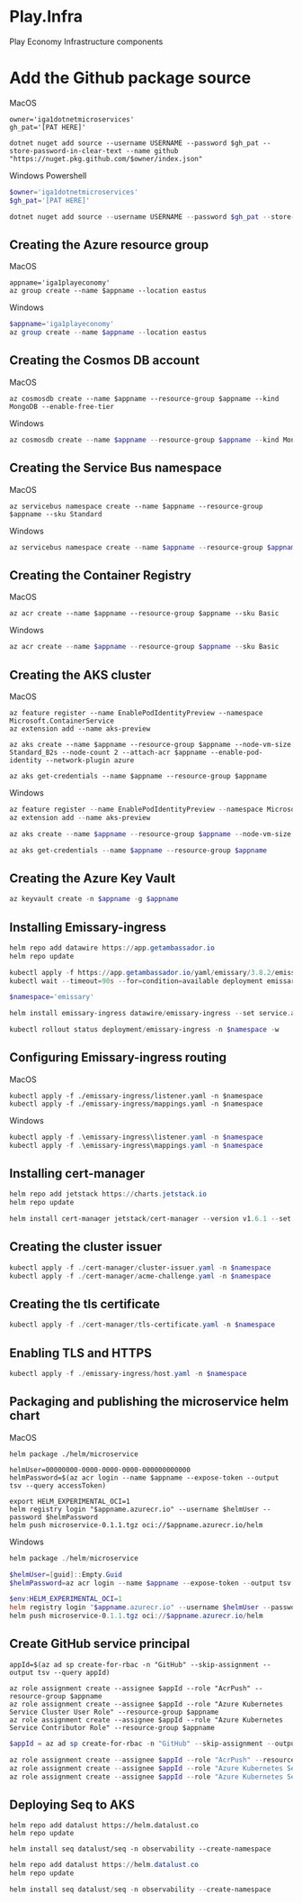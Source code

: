 # Play.Infra

Play Economy Infrastructure components

# Add the Github package source

MacOS

```shell
owner='iga1dotnetmicroservices'
gh_pat='[PAT HERE]'

dotnet nuget add source --username USERNAME --password $gh_pat --store-password-in-clear-text --name github "https://nuget.pkg.github.com/$owner/index.json"
```

Windows Powershell

```powershell
$owner='iga1dotnetmicroservices'
$gh_pat='[PAT HERE]'

dotnet nuget add source --username USERNAME --password $gh_pat --store-password-in-clear-text --name github "https://nuget.pkg.github.com/$owner/index.json"
```

## Creating the Azure resource group 

MacOS

```shell
appname='iga1playeconomy'
az group create --name $appname --location eastus
```

Windows

```powershell
$appname='iga1playeconomy'
az group create --name $appname --location eastus
```

## Creating the Cosmos DB account

MacOS

```shell
az cosmosdb create --name $appname --resource-group $appname --kind MongoDB --enable-free-tier
```

Windows

```powershell
az cosmosdb create --name $appname --resource-group $appname --kind MongoDB --enable-free-tier
```

## Creating the Service Bus namespace

MacOS

```shell
az servicebus namespace create --name $appname --resource-group $appname --sku Standard
```

Windows

```powershell
az servicebus namespace create --name $appname --resource-group $appname --sku Standard
```

## Creating the Container Registry

MacOS

```shell
az acr create --name $appname --resource-group $appname --sku Basic
```

Windows

```powershell
az acr create --name $appname --resource-group $appname --sku Basic
```

## Creating the AKS cluster

MacOS

```shell
az feature register --name EnablePodIdentityPreview --namespace Microsoft.ContainerService
az extension add --name aks-preview

az aks create --name $appname --resource-group $appname --node-vm-size Standard_B2s --node-count 2 --attach-acr $appname --enable-pod-identity --network-plugin azure

az aks get-credentials --name $appname --resource-group $appname
```

Windows

```powershell
az feature register --name EnablePodIdentityPreview --namespace Microsoft.ContainerService
az extension add --name aks-preview

az aks create --name $appname --resource-group $appname --node-vm-size Standard_B2s --node-count 2 --attach-acr $appname --enable-pod-identity --network-plugin azure

az aks get-credentials --name $appname --resource-group $appname
```

## Creating the Azure Key Vault

```powershell
az keyvault create -n $appname -g $appname
```

## Installing Emissary-ingress

```powershell
helm repo add datawire https://app.getambassador.io
helm repo update

kubectl apply -f https://app.getambassador.io/yaml/emissary/3.8.2/emissary-crds.yaml
kubectl wait --timeout=90s --for=condition=available deployment emissary-apiext -n emissary-system

$namespace='emissary'

helm install emissary-ingress datawire/emissary-ingress --set service.annotations."service\.beta\.kubernetes\.io/azure-dns-label-name"=$appname -n $namespace --create-namespace

kubectl rollout status deployment/emissary-ingress -n $namespace -w 
```

## Configuring Emissary-ingress routing

MacOS 

```shell
kubectl apply -f ./emissary-ingress/listener.yaml -n $namespace
kubectl apply -f ./emissary-ingress/mappings.yaml -n $namespace
```

Windows

```powershell
kubectl apply -f .\emissary-ingress\listener.yaml -n $namespace
kubectl apply -f .\emissary-ingress\mappings.yaml -n $namespace
```

## Installing cert-manager

```powershell
helm repo add jetstack https://charts.jetstack.io
helm repo update

helm install cert-manager jetstack/cert-manager --version v1.6.1 --set installCRDs=true --namespace $namespace
```

## Creating the cluster issuer

```powershell
kubectl apply -f ./cert-manager/cluster-issuer.yaml -n $namespace
kubectl apply -f ./cert-manager/acme-challenge.yaml -n $namespace
```

## Creating the tls certificate

```powershell
kubectl apply -f ./cert-manager/tls-certificate.yaml -n $namespace
```

## Enabling TLS and HTTPS

```powershell
kubectl apply -f ./emissary-ingress/host.yaml -n $namespace
```

## Packaging and publishing the microservice helm chart

MacOS

```shell
helm package ./helm/microservice

helmUser=00000000-0000-0000-0000-000000000000
helmPassword=$(az acr login --name $appname --expose-token --output tsv --query accessToken)

export HELM_EXPERIMENTAL_OCI=1
helm registry login "$appname.azurecr.io" --username $helmUser --password $helmPassword
helm push microservice-0.1.1.tgz oci://$appname.azurecr.io/helm
```

Windows

```powershell
helm package ./helm/microservice

$helmUser=[guid]::Empty.Guid
$helmPassword=az acr login --name $appname --expose-token --output tsv --query accessToken

$env:HELM_EXPERIMENTAL_OCI=1
helm registry login "$appname.azurecr.io" --username $helmUser --password $helmPassword
helm push microservice-0.1.1.tgz oci://$appname.azurecr.io/helm
```

## Create GitHub service principal

```shell
appId=$(az ad sp create-for-rbac -n "GitHub" --skip-assignment --output tsv --query appId)

az role assignment create --assignee $appId --role "AcrPush" --resource-group $appname
az role assignment create --assignee $appId --role "Azure Kubernetes Service Cluster User Role" --resource-group $appname
az role assignment create --assignee $appId --role "Azure Kubernetes Service Contributor Role" --resource-group $appname
```

```powershell
$appId = az ad sp create-for-rbac -n "GitHub" --skip-assignment --output tsv --query appId

az role assignment create --assignee $appId --role "AcrPush" --resource-group $appname
az role assignment create --assignee $appId --role "Azure Kubernetes Service Cluster User Role" --resource-group $appname
az role assignment create --assignee $appId --role "Azure Kubernetes Service Contributor Role" --resource-group $appname
```

## Deploying Seq to AKS

```shell
helm repo add datalust https://helm.datalust.co
helm repo update

helm install seq datalust/seq -n observability --create-namespace
```

```powershell
helm repo add datalust https://helm.datalust.co
helm repo update

helm install seq datalust/seq -n observability --create-namespace
```